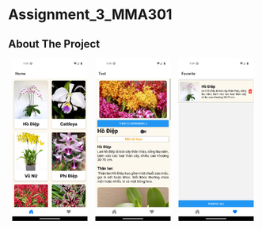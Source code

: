 # Assignment_3_MMA301

<!-- ABOUT THE PROJECT -->

## About The Project

<div style="display: flex; justify-content: space-around;">
    <img src="images/Screenshot_1687615719.png" alt="Product Screenshot" style="width: 30%;">
    <img src="images/Screenshot_1687615734.png" alt="Product Screenshot" style="width: 30%;">
    <img src="images/Screenshot_1687615742.png" alt="Product Screenshot" style="width: 30%;">
</div>

[product-screenshot]: images/Screenshot_1687615719.png
[product-screenshot1]: images/Screenshot_1687615734.png
[product-screenshot2]: images/Screenshot_1687615742.png
